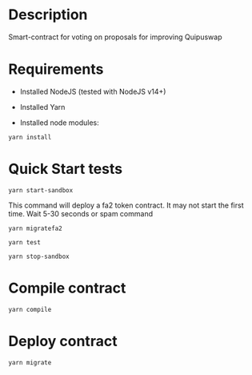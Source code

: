 # Description
Smart-contract for voting on proposals for improving Quipuswap

# Requirements

- Installed NodeJS (tested with NodeJS v14+)
- Installed Yarn

- Installed node modules:

```
yarn install

```

# Quick Start tests

```
yarn start-sandbox

```


This command will deploy a fa2 token contract. It may not start the first time. Wait 5-30 seconds or spam command
```
yarn migratefa2

```




```
yarn test

``` 


```
yarn stop-sandbox

```

# Compile contract

```
yarn compile

```

# Deploy contract

```
yarn migrate

```
